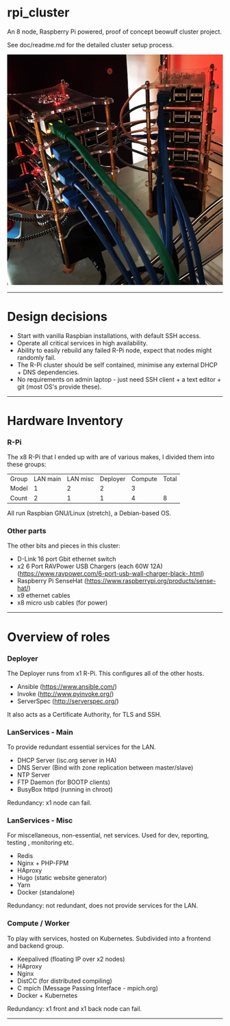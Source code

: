 # rpi_cluster

An 8 node, Raspberry Pi powered, proof of concept beowulf cluster project.

See doc/readme.md for the detailed cluster setup process.

<p align="center">
  <img width="515" height="538" src="https://github.com/craig-m/rpi_cluster/raw/master/doc/pictures/pi_towers1.jpg">
</p>

---

# Design decisions

* Start with vanilla Raspbian installations, with default SSH access.
* Operate all critical services in high availability.
* Ability to easily rebuild any failed R-Pi node, expect that nodes might randomly fail.
* The R-Pi cluster should be self contained, minimise any external DHCP + DNS dependencies.
* No requirements on admin laptop - just need SSH client + a text editor + git (most OS's provide these).


---


# Hardware Inventory

### R-Pi

The x8 R-Pi that I ended up with are of various makes, I divided them into these groups:

<table>
<tbody>
<tr>
  <td>Group</td>
  <td>LAN main</td>
  <td>LAN misc</td>
  <td>Deployer</td>
  <td>Compute</td>
  <td>Total</td>
</tr>
<tr>
  <td>Model</td>
  <td>1</td>
  <td>2</td>
  <td>2</td>
  <td>3</td>
  <td>&nbsp;</td>
</tr>
<tr>
  <td>Count</td>
  <td>2</td>
  <td>1</td>
  <td>1</td>
  <td>4</td>
  <td>8</td>
</tr>
</tbody>
</table>

All run Raspbian GNU/Linux (stretch), a Debian-based OS.

### Other parts

The other bits and pieces in this cluster:

* D-Link 16 port Gbit ethernet switch
* x2 6 Port RAVPower USB Chargers (each 60W 12A) (https://www.ravpower.com/6-port-usb-wall-charger-black-.html)
* Raspberry Pi SenseHat (https://www.raspberrypi.org/products/sense-hat/)
* x9 ethernet cables
* x8 micro usb cables (for power)


---


# Overview of roles


### Deployer

The Deployer runs from x1 R-Pi. This configures all of the other hosts.

* Ansible (https://www.ansible.com/)
* Invoke (http://www.pyinvoke.org/)
* ServerSpec (http://serverspec.org/)

It also acts as a Certificate Authority, for TLS and SSH.


### LanServices - Main

To provide redundant essential services for the LAN.

* DHCP Server (isc.org server in HA)
* DNS Server (Bind with zone replication between master/slave)
* NTP Server
* FTP Daemon (for BOOTP clients)
* BusyBox httpd (running in chroot)

Redundancy: x1 node can fail.


### LanServices - Misc

For miscellaneous, non-essential, net services. Used for dev, reporting, testing , monitoring etc.

* Redis
* Nginx + PHP-FPM
* HAproxy
* Hugo (static website generator)
* Yarn
* Docker (standalone)

Redundancy: not redundant, does not provide services for the LAN.


### Compute / Worker

To play with services, hosted on Kubernetes. Subdivided into a frontend and backend group.

* Keepalived (floating IP over x2 nodes)
* HAproxy
* Nginx
* DistCC (for distributed compiling)
* C mpich (Message Passing Interface - mpich.org)
* Docker + Kubernetes

Redundancy: x1 front and x1 back node can fail.

---
